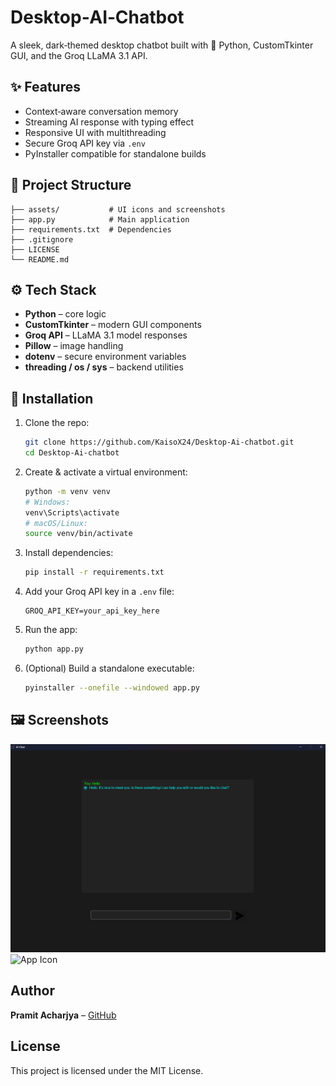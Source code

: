 
# Desktop‑AI‑Chatbot

A sleek, dark‑themed desktop chatbot built with 🐍 Python, CustomTkinter GUI, and the Groq LLaMA 3.1 API.

## ✨ Features
- Context‑aware conversation memory
- Streaming AI response with typing effect
- Responsive UI with multithreading
- Secure Groq API key via `.env`
- PyInstaller compatible for standalone builds

## 📂 Project Structure
```
├── assets/           # UI icons and screenshots  
├── app.py            # Main application  
├── requirements.txt  # Dependencies  
├── .gitignore        
├── LICENSE           
└── README.md         
```

## ⚙️ Tech Stack
- **Python** – core logic  
- **CustomTkinter** – modern GUI components  
- **Groq API** – LLaMA 3.1 model responses  
- **Pillow** – image handling  
- **dotenv** – secure environment variables  
- **threading / os / sys** – backend utilities  

## 🧩 Installation

1. Clone the repo:
   ```bash
   git clone https://github.com/KaisoX24/Desktop-Ai-chatbot.git
   cd Desktop-Ai-chatbot
   ```

2. Create & activate a virtual environment:
   ```bash
   python -m venv venv
   # Windows:
   venv\Scripts\activate
   # macOS/Linux:
   source venv/bin/activate
   ```

3. Install dependencies:
   ```bash
   pip install -r requirements.txt
   ```

4. Add your Groq API key in a `.env` file:
   ```
   GROQ_API_KEY=your_api_key_here
   ```

5. Run the app:
   ```bash
   python app.py
   ```

6. (Optional) Build a standalone executable:
   ```bash
   pyinstaller --onefile --windowed app.py
   ```

## 🖼️ Screenshots
![Chat Window](assets/screenshot.png)
![App Icon](assets/Llama.ico)

## Author
**Pramit Acharjya** – [GitHub](https://github.com/KaisoX24)

## License
This project is licensed under the MIT License.
